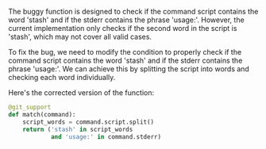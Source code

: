 The buggy function is designed to check if the command script contains the word 'stash' and if the stderr contains the phrase 'usage:'. However, the current implementation only checks if the second word in the script is 'stash', which may not cover all valid cases.

To fix the bug, we need to modify the condition to properly check if the command script contains the word 'stash' and if the stderr contains the phrase 'usage:'. We can achieve this by splitting the script into words and checking each word individually.

Here's the corrected version of the function:
```python
@git_support
def match(command):
    script_words = command.script.split()
    return ('stash' in script_words
            and 'usage:' in command.stderr)
```